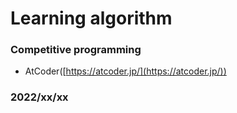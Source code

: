 # Learning algorithm
### **Competitive programming**
- AtCoder([https://atcoder.jp/](https://atcoder.jp/))

### 2022/xx/xx
